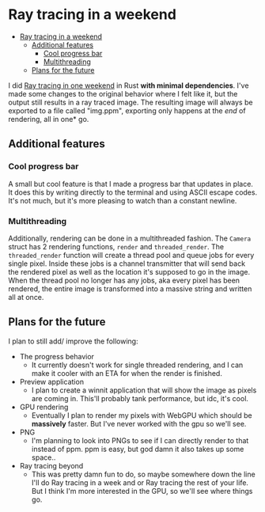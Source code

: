 # Ray tracing in a weekend

<!--toc:start-->
- [Ray tracing in a weekend](#ray-tracing-in-a-weekend)
  - [Additional features](#additional-features)
    - [Cool progress bar](#cool-progress-bar)
    - [Multithreading](#multithreading)
  - [Plans for the future](#plans-for-the-future)
<!--toc:end-->

I did [Ray tracing in one weekend](https://raytracing.github.io/books/RayTracingInOneWeekend.html) in Rust **with minimal dependencies**. I've made some changes to the original behavior where I felt like it, but the output still results in a ray traced image. 
The resulting image will always be exported to a file called "img.ppm", exporting only happens at the *end* of rendering, all in one* go.

## Additional features
### Cool progress bar
A small but cool feature is that I made a progress bar that updates in place. It does this by writing directly to the terminal and using ASCII escape codes. It's not much, but it's more pleasing to watch than a constant newline.

### Multithreading
Additionally, rendering can be done in a multithreaded fashion. The `Camera` struct has 2 rendering functions, `render` and `threaded_render`. The `threaded_render` function will create a thread pool and queue jobs for every single pixel. Inside these jobs is a channel transmitter that will send back the rendered pixel as well as the location it's supposed to go in the image. When the thread pool no longer has any jobs, aka every pixel has been rendered, the entire image is transformed into a massive string and written all at once.

## Plans for the future
I plan to still add/ improve the following:
- The progress behavior
    - It currently doesn't work for single threaded rendering, and I can make it cooler with an ETA for when the render is finished.
- Preview application
    - I plan to create a winnit application that will show the image as pixels are coming in. This'll probably tank performance, but idc, it's cool.
- GPU rendering
    - Eventually I plan to render my pixels with WebGPU which should be **massively** faster. But I've never worked with the gpu so we'll see.
- PNG
    - I'm planning to look into PNGs to see if I can directly render to that instead of ppm. ppm is easy, but god damn it also takes up some space..
- Ray tracing beyond
    - This was pretty damn fun to do, so maybe somewhere down the line I'll do Ray tracing in a week and or Ray tracing the rest of your life. But I think I'm more interested in the GPU, so we'll see where things go.
